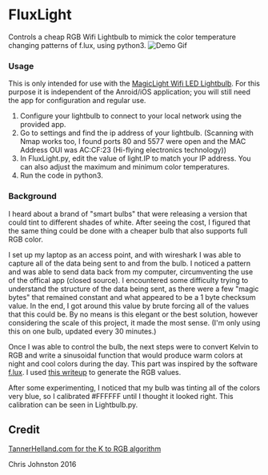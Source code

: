 # FluxLight
Controls a cheap RGB Wifi Lightbulb to mimick the color temperature changing patterns of f.lux, using python3.
![Demo Gif](https://giant.gfycat.com/DrearyIdioticFlyingfox.gif)

### Usage
This is only intended for use with the [MagicLight Wifi LED Lightbulb](http://www.amazon.com/MagicLight%C2%AE-WiFi-LED-Light-Bulb/dp/B00SIDVZSW). For this purpose it is independent of the Anroid/iOS application; you will still need the app for configuration and regular use.
  
1. Configure your lightbulb to connect to your local network using the provided app.
2. Go to settings and find the ip address of your lightbulb. (Scanning with Nmap works too, I found ports 80 and 5577 were open and the MAC Address OUI was AC:CF:23 (Hi-flying electronics technology))
3. In FluxLight.py, edit the value of light.IP to match your IP address. You can also adjust the maximum and minimum color temperatures.
4. Run the code in python3.

### Background
I heard about a brand of "smart bulbs" that were releasing a version that could tint to different shades of white. After seeing the cost, I figured that the same thing could be done with a cheaper bulb that also supports full RGB color.

I set up my laptop as an access point, and with wireshark I was able to capture all of the data being sent to and from the bulb. I noticed a pattern and was able to send data back from my computer, circumventing the use of the offical app (closed source). I encountered some difficulty trying to understand the structure of the data being sent, as there were a few "magic bytes" that remained constant and what appeared to be a 1 byte checksum value. In the end, I got around this value by brute forcing all of the values that this could be. By no means is this elegant or the best solution, however considering the scale of this project, it made the most sense. (I'm only using this on one bulb, updated every 30 minutes.)

Once I was able to control the bulb, the next steps were to convert Kelvin to RGB and write a sinusoidal function that would produce warm colors at night and cool colors during the day. This part was inspired by the software [f.lux](https://justgetflux.com/). I used [this writeup](http://www.tannerhelland.com/4435/convert-temperature-rgb-algorithm-code/) to generate the RGB values.

After some experimenting, I noticed that my bulb was tinting all of the colors very blue, so I calibrated #FFFFFF until I thought it looked right. This calibration can be seen in Lightbulb.py.

## Credit
[TannerHelland.com for the K to RGB algorithm](http://www.tannerhelland.com/4435/convert-temperature-rgb-algorithm-code/)

Chris Johnston 2016
